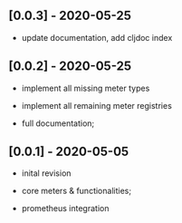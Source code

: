 ## [0.0.3] - 2020-05-25

* update documentation, add cljdoc index

## [0.0.2] - 2020-05-25

* implement all missing meter types

* implement all remaining meter registries

* full documentation;


## [0.0.1] - 2020-05-05

* inital revision

* core meters & functionalities;

* prometheus integration

